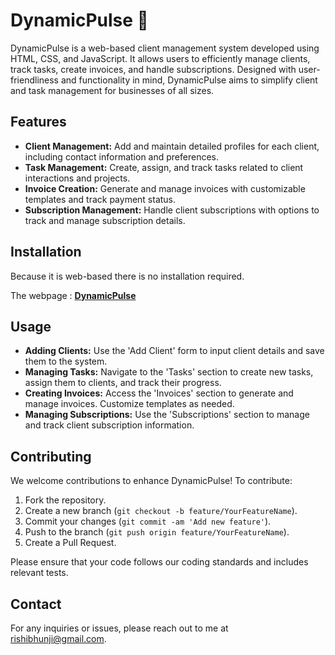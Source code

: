 # DynamicPulse 🚀

DynamicPulse is a web-based client management system developed using HTML, CSS, and JavaScript. It allows users to efficiently manage clients, track tasks, create invoices, and handle subscriptions. Designed with user-friendliness and functionality in mind, DynamicPulse aims to simplify client and task management for businesses of all sizes.

## Features

- **Client Management:** Add and maintain detailed profiles for each client, including contact information and preferences.
- **Task Management:** Create, assign, and track tasks related to client interactions and projects.
- **Invoice Creation:** Generate and manage invoices with customizable templates and track payment status.
- **Subscription Management:** Handle client subscriptions with options to track and manage subscription details.

## Installation

Because it is web-based there is no installation required. 

The webpage :  **[DynamicPulse](https://dynamicpulse.netlify.app/)**

## Usage

- **Adding Clients:** Use the 'Add Client' form to input client details and save them to the system.
- **Managing Tasks:** Navigate to the 'Tasks' section to create new tasks, assign them to clients, and track their progress.
- **Creating Invoices:** Access the 'Invoices' section to generate and manage invoices. Customize templates as needed.
- **Managing Subscriptions:** Use the 'Subscriptions' section to manage and track client subscription information.

## Contributing

We welcome contributions to enhance DynamicPulse! To contribute:

1. Fork the repository.
2. Create a new branch (`git checkout -b feature/YourFeatureName`).
3. Commit your changes (`git commit -am 'Add new feature'`).
4. Push to the branch (`git push origin feature/YourFeatureName`).
5. Create a Pull Request.

Please ensure that your code follows our coding standards and includes relevant tests.


## Contact

For any inquiries or issues, please reach out to me at [rishibhunji@gmail.com](mailto:rishibhunji@gmail.com).


